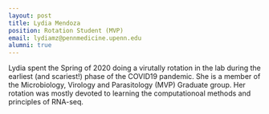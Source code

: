 ```yaml
---
layout: post
title: Lydia Mendoza
position: Rotation Student (MVP)
email: lydiamz@pennmedicine.upenn.edu
alumni: true
---
```


Lydia spent the Spring of 2020 doing a virutally rotation in the lab during the earliest (and scariest!) phase of the COVID19 pandemic. She is a member of the Microbiology, Virology and Parasitology (MVP) Graduate group.  Her rotation was mostly devoted to learning the computationoal methods and principles of RNA-seq.